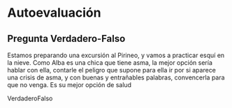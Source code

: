 # Autoevaluación

## Pregunta Verdadero-Falso

<quiz name=""><question><p>Estamos preparando una excursión al Pirineo, y vamos a practicar esquí en la nieve. Como Alba es una chica que tiene asma, la mejor opción sería hablar con ella, contarle el peligro que supone para ella ir por si aparece una crisis de asma, y con buenas y entrañables palabras, convencerla para que no venga. Es su mejor opción de salud</p><answer correct>Verdadero</answer><answer>Falso</answer></question></quiz>
